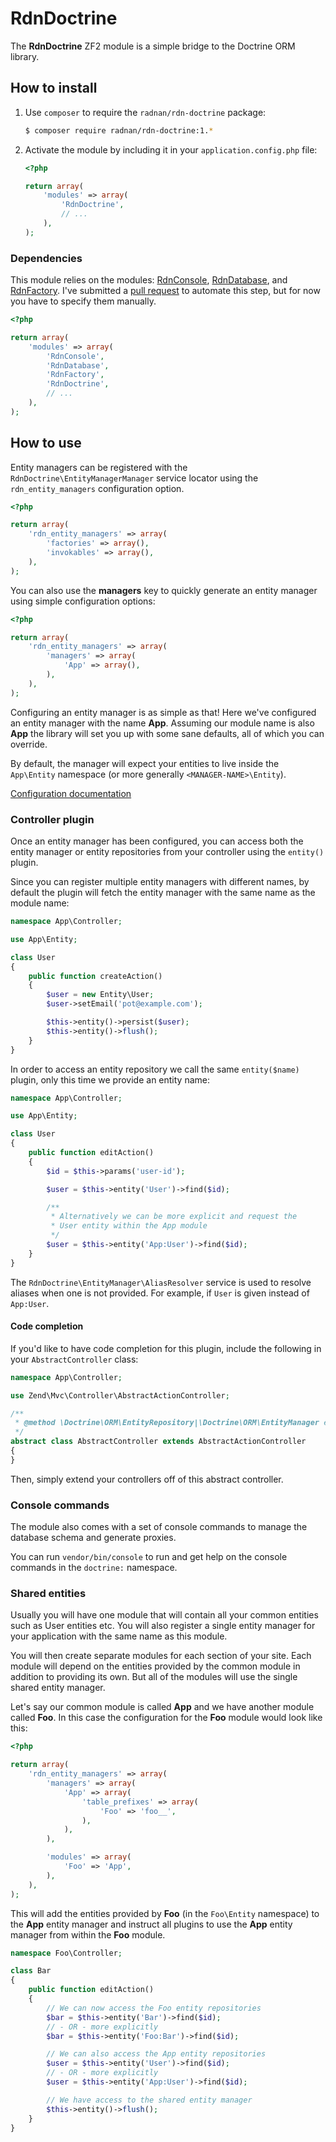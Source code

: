 RdnDoctrine
===========

The **RdnDoctrine** ZF2 module is a simple bridge to the Doctrine ORM library.

## How to install

1. Use `composer` to require the `radnan/rdn-doctrine` package:

   ~~~bash
   $ composer require radnan/rdn-doctrine:1.*
   ~~~

2. Activate the module by including it in your `application.config.php` file:

   ~~~php
   <?php

   return array(
       'modules' => array(
           'RdnDoctrine',
           // ...
       ),
   );
   ~~~

### Dependencies

This module relies on the modules: [RdnConsole](/radnan/rdn-console), [RdnDatabase](/radnan/rdn-database), and [RdnFactory](/radnan/rdn-factory). I've submitted a [pull request](https://github.com/zendframework/zf2/pull/5651) to automate this step, but for now you have to specify them manually.
~~~php
<?php

return array(
    'modules' => array(
        'RdnConsole',
        'RdnDatabase',
        'RdnFactory',
        'RdnDoctrine',
        // ...
    ),
);
~~~

## How to use

Entity managers can be registered with the `RdnDoctrine\EntityManagerManager` service locator using the `rdn_entity_managers` configuration option.

~~~php
<?php

return array(
	'rdn_entity_managers' => array(
		'factories' => array(),
		'invokables' => array(),
	),
);
~~~

You can also use the **managers** key to quickly generate an entity manager using simple configuration options:

~~~php
<?php

return array(
	'rdn_entity_managers' => array(
		'managers' => array(
			'App' => array(),
		),
	),
);
~~~

Configuring an entity manager is as simple as that! Here we've configured an entity manager with the name **App**. Assuming our module name is also **App** the library will set you up with some sane defaults, all of which you can override.

By default, the manager will expect your entities to live inside the `App\Entity` namespace (or more generally `<MANAGER-NAME>\Entity`).

[Configuration documentation](docs/01-config.md)

### Controller plugin

Once an entity manager has been configured, you can access both the entity manager or entity repositories from your controller using the `entity()` plugin.

Since you can register multiple entity managers with different names, by default the plugin will fetch the entity manager with the same name as the module name:

~~~php
namespace App\Controller;

use App\Entity;

class User
{
	public function createAction()
	{
		$user = new Entity\User;
		$user->setEmail('pot@example.com');

		$this->entity()->persist($user);
		$this->entity()->flush();
	}
}
~~~

In order to access an entity repository we call the same `entity($name)` plugin, only this time we provide an entity name:

~~~php
namespace App\Controller;

use App\Entity;

class User
{
	public function editAction()
	{
		$id = $this->params('user-id');

		$user = $this->entity('User')->find($id);

		/**
		 * Alternatively we can be more explicit and request the
		 * User entity within the App module
		 */
		$user = $this->entity('App:User')->find($id);
	}
}
~~~

The `RdnDoctrine\EntityManager\AliasResolver` service is used to resolve aliases when one is not provided. For example, if `User` is given instead of `App:User`.

#### Code completion

If you'd like to have code completion for this plugin, include the following in your <code>AbstractController</code> class:

~~~php
namespace App\Controller;

use Zend\Mvc\Controller\AbstractActionController;

/**
 * @method \Doctrine\ORM\EntityRepository|\Doctrine\ORM\EntityManager entity(\string $name = null) Get the entity manager or a repository for given entity name.
 */
abstract class AbstractController extends AbstractActionController
{
}
~~~

Then, simply extend your controllers off of this abstract controller.

### Console commands

The module also comes with a set of console commands to manage the database schema and generate proxies.

You can run `vendor/bin/console` to run and get help on the console commands in the `doctrine:` namespace.

### Shared entities

Usually you will have one module that will contain all your common entities such as User entities etc. You will also register a single entity manager for your application with the same name as this module.

You will then create separate modules for each section of your site. Each module will depend on the entities provided by the common module in addition to providing its own. But all of the modules will use the single shared entity manager.

Let's say our common module is called **App** and we have another module called **Foo**. In this case the configuration for the **Foo** module would look like this:

~~~php
<?php

return array(
	'rdn_entity_managers' => array(
		'managers' => array(
			'App' => array(
				'table_prefixes' => array(
					'Foo' => 'foo__',
				),
			),
		),

		'modules' => array(
			'Foo' => 'App',
		),
	),
);
~~~

This will add the entities provided by **Foo** (in the `Foo\Entity` namespace) to the **App** entity manager and instruct all plugins to use the **App** entity manager from within the **Foo** module.

~~~php
namespace Foo\Controller;

class Bar
{
	public function editAction()
	{
		// We can now access the Foo entity repositories
		$bar = $this->entity('Bar')->find($id);
		// - OR - more explicitly
		$bar = $this->entity('Foo:Bar')->find($id);

		// We can also access the App entity repositories
		$user = $this->entity('User')->find($id);
		// - OR - more explicitly
		$user = $this->entity('App:User')->find($id);

		// We have access to the shared entity manager
		$this->entity()->flush();
	}
}
~~~
